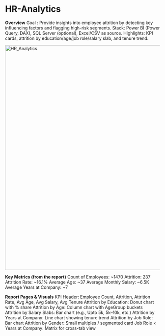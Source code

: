 # HR-Analytics
**Overview**
Goal : Provide insights into employee attrition by detecting key influencing factors and flagging high-risk segments.
Stack: Power BI (Power Query, DAX), SQL Server (optional), Excel/CSV as source.
Highlights: KPI cards, attrition by education/age/job role/salary slab, and tenure trend.

<img width="1309" height="732" alt="HR_Analytics" src="https://github.com/user-attachments/assets/d8957cc6-780f-4a7e-bb8c-54b28f6c7e1f" />

**Key Metrics (from the report)**
Count of Employees: ~1470
Attrition: 237
Attrition Rate: ~16.1%
Average Age: ~37
Average Monthly Salary: ~6.5K
Average Years at Company: ~7

**Report Pages & Visuals**
KPI Header: Employee Count, Attrition, Attrition Rate, Avg Age, Avg Salary, Avg Tenure
Attrition by Education: Donut chart with % share
Attrition by Age: Column chart with AgeGroup buckets
Attrition by Salary Slabs: Bar chart (e.g., Upto 5k, 5k–10k, etc.)
Attrition by Years at Company: Line chart showing tenure trend
Attrition by Job Role: Bar chart
Attrition by Gender: Small multiples / segmented card
Job Role × Years at Company: Matrix for cross-tab view

